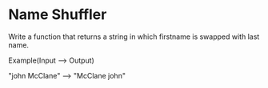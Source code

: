# Name Shuffler

Write a function that returns a string in which firstname is swapped with last name.

Example(Input --> Output)

"john McClane" --> "McClane john"